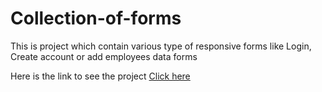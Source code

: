 # Collection-of-forms
This is project which contain various type of responsive forms like Login, Create account or add employees data forms

Here is the link to see the project
[Click here ](https://dhairyash-1.github.io/Collection-of-forms/ "See the project")